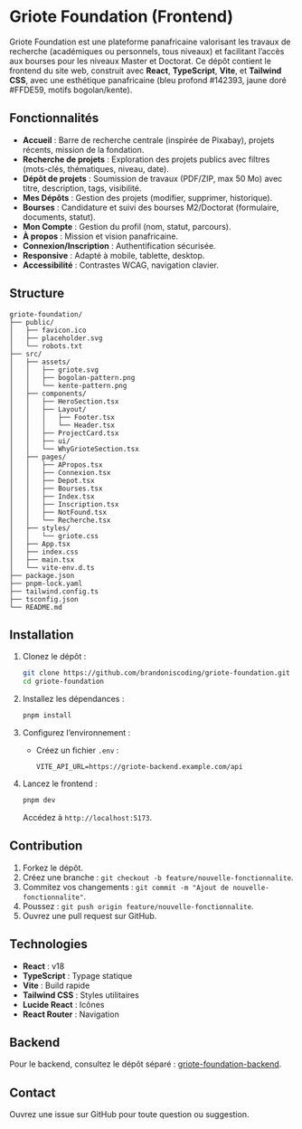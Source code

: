 # Griote Foundation (Frontend)

Griote Foundation est une plateforme panafricaine valorisant les travaux de recherche (académiques ou personnels, tous niveaux) et facilitant l’accès aux bourses pour les niveaux Master et Doctorat. Ce dépôt contient le frontend du site web, construit avec **React**, **TypeScript**, **Vite**, et **Tailwind CSS**, avec une esthétique panafricaine (bleu profond #142393, jaune doré #FFDE59, motifs bogolan/kente).

## Fonctionnalités

- **Accueil** : Barre de recherche centrale (inspirée de Pixabay), projets récents, mission de la fondation.
- **Recherche de projets** : Exploration des projets publics avec filtres (mots-clés, thématiques, niveau, date).
- **Dépôt de projets** : Soumission de travaux (PDF/ZIP, max 50 Mo) avec titre, description, tags, visibilité.
- **Mes Dépôts** : Gestion des projets (modifier, supprimer, historique).
- **Bourses** : Candidature et suivi des bourses M2/Doctorat (formulaire, documents, statut).
- **Mon Compte** : Gestion du profil (nom, statut, parcours).
- **À propos** : Mission et vision panafricaine.
- **Connexion/Inscription** : Authentification sécurisée.
- **Responsive** : Adapté à mobile, tablette, desktop.
- **Accessibilité** : Contrastes WCAG, navigation clavier.

## Structure

```
griote-foundation/
├── public/
│   ├── favicon.ico
│   ├── placeholder.svg
│   └── robots.txt
├── src/
│   ├── assets/
│   │   ├── griote.svg
│   │   ├── bogolan-pattern.png
│   │   └── kente-pattern.png
│   ├── components/
│   │   ├── HeroSection.tsx
│   │   ├── Layout/
│   │   │   ├── Footer.tsx
│   │   │   └── Header.tsx
│   │   ├── ProjectCard.tsx
│   │   ├── ui/
│   │   └── WhyGrioteSection.tsx
│   ├── pages/
│   │   ├── APropos.tsx
│   │   ├── Connexion.tsx
│   │   ├── Depot.tsx
│   │   ├── Bourses.tsx
│   │   ├── Index.tsx
│   │   ├── Inscription.tsx
│   │   ├── NotFound.tsx
│   │   └── Recherche.tsx
│   ├── styles/
│   │   └── griote.css
│   ├── App.tsx
│   ├── index.css
│   ├── main.tsx
│   └── vite-env.d.ts
├── package.json
├── pnpm-lock.yaml
├── tailwind.config.ts
├── tsconfig.json
└── README.md
```

## Installation

1. Clonez le dépôt :
   ```bash
   git clone https://github.com/brandoniscoding/griote-foundation.git
   cd griote-foundation
   ```

2. Installez les dépendances :
   ```bash
   pnpm install
   ```

3. Configurez l’environnement :
   - Créez un fichier `.env` :
     ```env
     VITE_API_URL=https://griote-backend.example.com/api
     ```

4. Lancez le frontend :
   ```bash
   pnpm dev
   ```
   Accédez à `http://localhost:5173`.

## Contribution

1. Forkez le dépôt.
2. Créez une branche : `git checkout -b feature/nouvelle-fonctionnalite`.
3. Commitez vos changements : `git commit -m "Ajout de nouvelle-fonctionnalite"`.
4. Poussez : `git push origin feature/nouvelle-fonctionnalite`.
5. Ouvrez une pull request sur GitHub.

## Technologies

- **React** : v18
- **TypeScript** : Typage statique
- **Vite** : Build rapide
- **Tailwind CSS** : Styles utilitaires
- **Lucide React** : Icônes
- **React Router** : Navigation

## Backend

Pour le backend, consultez le dépôt séparé : [griote-foundation-backend](https://github.com/brandoniscoding/griote-foundation-backend).

## Contact

Ouvrez une issue sur GitHub pour toute question ou suggestion.